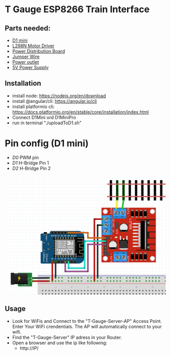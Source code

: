 # T Gauge ESP8266 Train Interface
## Parts needed:
* [D1 mini](https://amzn.to/3Rty8ny)
* [L298N Motor Driver](https://amzn.to/3GV3A9p)
* [Power Distribution Board](https://amzn.to/3RVmvqY)
* [Jumper Wire](https://www.amazon.de/Female-Female-Male-Female-Male-Male-Steckbr%C3%BCcken-Drahtbr%C3%BCcken-bunt/dp/B01EV70C78?__mk_de_DE=%C3%85M%C3%85%C5%BD%C3%95%C3%91&crid=11ZJPAH13WTP&keywords=steck+kabel&qid=1703532073&sprefix=steck+kabel%2Caps%2C106&sr=8-5&linkCode=sl1&tag=dante1349-21&linkId=9d7f0c36daeacd3030640a6da1e3fb20&language=de_DE&ref_=as_li_ss_tl)
* [Power outlet](https://amzn.to/3TB5LXm)
* [5V Power Supply](https://amzn.to/41D6kSH)

## Installation
* install node: https://nodejs.org/en/download
* install @angular/cli: https://angular.io/cli
* install platformio cli: https://docs.platformio.org/en/stable/core/installation/index.html
* Connect D1Mini ord D1MiniPro
* run in terminal "./uploadToD1.sh"

# Pin config (D1 mini)
* *D0* PWM pin
* *D1* H-Bridge Pin 1
* *D2* H-Bridge Pin 2

![wiring](assets/train.png)

## Usage
* Look for WiFis and Connect to the "T-Gauge-Server-AP" Access Point. Enter Your WiFi crendentials. The AP will automatically connect to your wifi.
* Find the "T-Gauge-Server" IP adress in your Router.
* Open a browser and use the ip like following:
  * http://*IP*/
